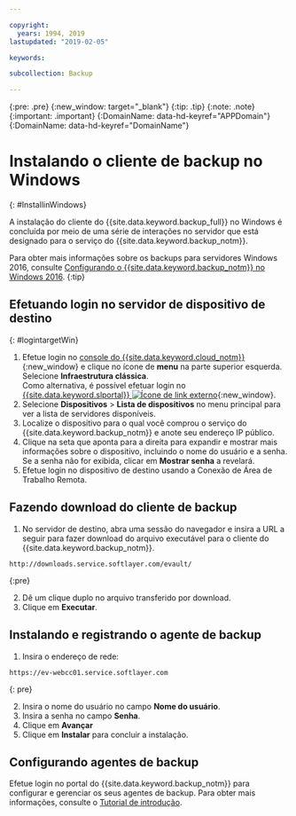 ```yaml
---

copyright:
  years: 1994, 2019
lastupdated: "2019-02-05"

keywords:

subcollection: Backup

---
```

{:pre: .pre}
{:new_window: target="_blank"}
{:tip: .tip}
{:note: .note}
{:important: .important}
{:DomainName: data-hd-keyref="APPDomain"}
{:DomainName: data-hd-keyref="DomainName"}

# Instalando o cliente de backup no Windows
{: #InstallinWindows}

A instalação do cliente do {{site.data.keyword.backup_full}} no Windows é concluída por meio de
uma série de interações no servidor que está designado para o serviço do {{site.data.keyword.backup_notm}}.

Para obter mais informações sobre os backups para servidores Windows 2016, consulte [Configurando o {{site.data.keyword.backup_notm}} no Windows 2016](/docs/infrastructure/Backup?topic=Backup-InstallinWindows2016).
{:tip}

## Efetuando login no servidor de dispositivo de destino
{: #logintargetWin}

1. Efetue login no [console do {{site.data.keyword.cloud_notm}}](https://{DomainName}/catalog/){:new_window} e clique no ícone de **menu** na parte superior esquerda. Selecione **Infraestrutura clássica**. <br/>
   Como alternativa, é possível efetuar login no [{{site.data.keyword.slportal}} ![Ícone de link externo](../../icons/launch-glyph.svg "Ícone de link externo")](https://control.softlayer.com/){:new_window}.
2. Selecione **Dispositivos** > **Lista de dispositivos** no menu principal para ver a lista de servidores disponíveis.
3. Localize o dispositivo para o qual você comprou o serviço do {{site.data.keyword.backup_notm}} e anote
seu endereço IP público.
4. Clique na seta que aponta para a direita para expandir e mostrar mais informações sobre o dispositivo, incluindo o nome do usuário e a senha. Se a senha não for exibida, clicar em **Mostrar senha** a revelará.
5. Efetue login no dispositivo de destino usando a Conexão de Área de Trabalho Remota.

## Fazendo download do cliente de backup

1. No servidor de destino, abra uma sessão do navegador e insira a URL a seguir para fazer download do arquivo executável para o cliente do {{site.data.keyword.backup_notm}}. <br/>
  ```
  http://downloads.service.softlayer.com/evault/
  ```
  {:pre}

2. Dê um clique duplo no arquivo transferido por download.
3. Clique em **Executar**.


## Instalando e registrando o agente de backup

1. Insira o endereço de rede: <br />
  ```
  https://ev-webcc01.service.softlayer.com
  ```
  {: pre}

2. Insira o nome do usuário no campo **Nome do usuário**.
3. Insira a senha no campo **Senha**.
6. Clique em **Avançar**
7. Clique em **Instalar** para concluir a instalação.

## Configurando agentes de backup

Efetue login no portal do {{site.data.keyword.backup_notm}} para configurar e gerenciar os seus agentes de backup. Para obter mais informações, consulte o [Tutorial de introdução](/docs/infrastructure/Backup?topic=Backup-GettingStarted).
